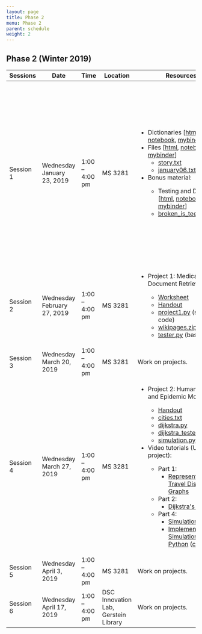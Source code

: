 ```yaml
---
layout: page
title: Phase 2
menu: Phase 2
parent: schedule
weight: 2
---
```


## Phase 2 (Winter 2019)
<table>
  <thead>
    <tr>
      <th>Sessions</th>
      <th>Date</th>
      <th>Time</th>
      <th>Location</th>
      <th>Resources</th>
      <th>Homework</th>
    </tr>
  </thead>
  <tbody>
  <tr>
    <td>Session 1</td>
    <td>Wednesday January 23, 2019</td>
    <td>1:00 – 4:00 pm</td>
    <td>MS 3281</td>
    <td>
      <ul>              
        <li>Dictionaries [<a href="examples/dictionaries.html">html</a>, <a href="notebooks/dictionaries.ipynb">notebook</a>, <a href="https://mybinder.org/v2/gh/C4M-UofT/C4M-UofT.github.io/master?urlpath=lab/tree/notebooks/dictionaries.ipynb">mybinder</a>]</li>
        <li>Files [<a href="examples/files.html">html</a>, <a href="notebooks/files.ipynb">notebook</a>, <a href="https://mybinder.org/v2/gh/C4M-UofT/C4M-UofT.github.io/master?urlpath=lab/tree/notebooks/files.ipynb">mybinder</a>] <ul><li><a href="examples/story.txt">story.txt</a></li> <li><a href="examples/january06.txt">january06.txt</a></li></ul></li>
        <li>Bonus material:</li>
          <ul>
            <li>Testing and Debugging [<a href="examples/testing_debugging.html">html</a>, <a href="notebooks/testing_debugging.ipynb">notebook</a>, <a href="https://mybinder.org/v2/gh/C4M-UofT/C4M-UofT.github.io/master?urlpath=lab/tree/notebooks/testing_debugging.ipynb">mybinder</a>]</li>
            <li><a href="examples/broken_is_teenager.pdf">broken_is_teenager.pdf</a></li>
          </ul>
      </ul>
    </td>
    <td>
      <li>Project 1 preparation exercises</li>
      <ul>                    
        <li>Exercise Set 1 on <a href="https://pcrs.teach.cs.toronto.edu/C4M-2018-09">PCRS</a></li>                    
        <li>Exercise Set 2:</li>
          <ul>                      
            <li>Part 1 on <a href="https://pcrs.teach.cs.toronto.edu/C4M-2018-09">PCRS</a></li>                      
            <li>Part 2 <a href="projects/project1/project1_exercise2_partb.pdf">handout</a> (submit on <a href="https://markus.teach.cs.toronto.edu/c4m-2018-09">MarkUs</a>)</li>
          </ul>                   
        <li>Exercise Set 3:</li>
          <ul>                      
            <li>Part 1 on <a href="https://pcrs.teach.cs.toronto.edu/C4M-2018-09">PCRS</a></li>
            <li>Part 2 <a href="projects/project1/project1_exercise3_partb.pdf">handout</a>, <a href="projects/project1/ex3_tester.py">tester.py</a>, and <a href="projects/project1/sym_data1.txt">sym_data1.txt</a> (submit on <a href="https://markus.teach.cs.toronto.edu/c4m-2018-09">MarkUs</a>)</li>
          </ul>
      </ul>
    </td>
  </tr>
  <tr>
    <td>Session 2</td>
    <td>Wednesday February 27, 2019</td>
    <td>1:00 – 4:00 pm</td>
    <td>MS 3281</td>
    <td>
      <ul>              
        <li>Project 1: Medical Document Retrieval</li>
          <ul>                
            <li><a href="projects/project1/project1_worksheet.pdf">Worksheet</a></li>                
            <li><a href="projects/project1/C4MPhaseIIProject1.pdf">Handout</a></li>                
            <li><a href="projects/project1/project1.py">project1.py</a> (starter code)</li>                
            <li><a href="projects/project1/wikipages.zip">wikipages.zip</a> (data)</li>                
            <li><a href="projects/project1/tester.py">tester.py</a> (basic tests)</li>
          </ul>
      </ul>
    </td>
    <td></td>
  </tr>
  <tr>
    <td>Session 3</td>
    <td>Wednesday March 20, 2019</td>
    <td>1:00 – 4:00 pm</td>
    <td>MS 3281</td>
    <td> Work on projects. </td>
    <td></td>
  </tr>
  <tr>
    <td>Session 4</td>
    <td>Wednesday March 27, 2019</td>
    <td>1:00 – 4:00 pm</td>
    <td>MS 3281</td>
    <td>
      <ul>              
        <li>Project 2: Human Mobility and Epidemic Modelling</li>
        <ul>                
          <li><a href="projects/project2/C4MPhaseIIProject2.pdf">Handout</a></li> 
          <li><a href="projects/project2/cities.txt">cities.txt</a></li>                
          <li><a href="projects/project2/dijkstra.py">dijkstra.py</a></li>
          <li><a href="projects/project2/dijkstra_tester.py">dijkstra_tester.py</a></li>
          <li><a href="projects/project2/simulation.py">simulation.py</a></li>
        </ul>
      <li>Video tutorials (Useful for project):</li>
        <ul>                
          <li>Part 1: <ul><li><a href = "https://www.youtube.com/watch?v=NvzktOyLhdM">Representing Travel Distances in Graphs</a></li></ul></li>                
          <li>Part 2: <ul><li><a href = "https://www.youtube.com/watch?v=O2EKA8yIw0E">Dijkstra's Algorithm</a></li></ul></li>                
          <li>Part 4: <ul><li><a href = "https://www.youtube.com/watch?v=qugrJ8t3Wzg">Simulation Intro</a></li><li><a href = "https://www.youtube.com/watch?v=z8pO3wexTP0">Implementing a Simulation with Python</a> (<a href = "http://c4m.cdf.toronto.edu/summerphase/hw/simulation.py">code</a>)</li></ul></li>
        </ul>
      </ul>
    </td>
    <td>
        Project 2
        <ul>
          <li>Part 1 on <a href="https://pcrs.teach.cs.toronto.edu/C4M-2018-09">PCRS</a> </li>                
          <li>Part 2 on <a href="https://pcrs.teach.cs.toronto.edu/C4M-2018-09">PCRS</a>; on <a href="https://markus.teach.cs.toronto.edu/c4m-2018-09">MarkUs</a> </li>
          <li>Part 3 on <a href="https://pcrs.teach.cs.toronto.edu/C4M-2018-09">PCRS</a></li>                
          <li>Part 4 on <a href="https://markus.teach.cs.toronto.edu/c4m-2018-09">MarkUs</a></li>
        </ul>
    </td>
  </tr>
  <tr>
    <td>Session 5</td>
    <td>Wednesday April 3, 2019</td>
    <td>1:00 – 4:00 pm</td>
    <td>MS 3281</td>
    <td> Work on projects. </td>
    <td></td>
  </tr>
  <tr>
    <td>Session 6</td>
    <td>Wednesday April 17, 2019</td>
    <td>1:00 – 4:00 pm</td>
    <td>DSC Innovation Lab, Gerstein Library</td>
    <td> Work on projects. </td>
    <td></td>
  </tr>
  </tbody>
</table>
